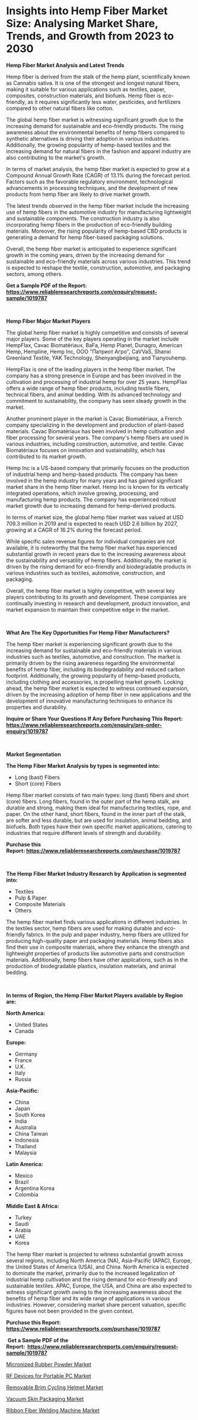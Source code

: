 <p><h1>Insights into Hemp Fiber Market Size: Analysing Market Share, Trends, and Growth from 2023 to 2030</h1></p><p><strong>Hemp Fiber Market Analysis and Latest Trends</strong></p>
<p><p>Hemp fiber is derived from the stalk of the hemp plant, scientifically known as Cannabis sativa. It is one of the strongest and longest natural fibers, making it suitable for various applications such as textiles, paper, composites, construction materials, and biofuels. Hemp fiber is eco-friendly, as it requires significantly less water, pesticides, and fertilizers compared to other natural fibers like cotton.</p><p>The global hemp fiber market is witnessing significant growth due to the increasing demand for sustainable and eco-friendly products. The rising awareness about the environmental benefits of hemp fibers compared to synthetic alternatives is driving their adoption in various industries. Additionally, the growing popularity of hemp-based textiles and the increasing demand for natural fibers in the fashion and apparel industry are also contributing to the market's growth.</p><p>In terms of market analysis, the hemp fiber market is expected to grow at a Compound Annual Growth Rate (CAGR) of 13.1% during the forecast period. Factors such as the favorable regulatory environment, technological advancements in processing techniques, and the development of new products from hemp fiber are likely to drive market growth.</p><p>The latest trends observed in the hemp fiber market include the increasing use of hemp fibers in the automotive industry for manufacturing lightweight and sustainable components. The construction industry is also incorporating hemp fibers in the production of eco-friendly building materials. Moreover, the rising popularity of hemp-based CBD products is generating a demand for hemp fiber-based packaging solutions.</p><p>Overall, the hemp fiber market is anticipated to experience significant growth in the coming years, driven by the increasing demand for sustainable and eco-friendly materials across various industries. This trend is expected to reshape the textile, construction, automotive, and packaging sectors, among others.</p></p>
<p><strong>Get a Sample PDF of the Report:&nbsp; <a href="https://www.reliableresearchreports.com/enquiry/request-sample/1019787">https://www.reliableresearchreports.com/enquiry/request-sample/1019787</a></strong></p>
<p>&nbsp;</p>
<p><strong>Hemp Fiber Major Market Players</strong></p>
<p><p>The global hemp fiber market is highly competitive and consists of several major players. Some of the key players operating in the market include HempFlax, Cavac Biomatériaux, BaFa, Hemp Planet, Dunagro, American Hemp, Hempline, Hemp Inc, OOO "Патриот Агро", CaVVaS, Shanxi Greenland Textile, YAK Technology, Shenyangbeijiang, and Tianyouhemp.</p><p>HempFlax is one of the leading players in the hemp fiber market. The company has a strong presence in Europe and has been involved in the cultivation and processing of industrial hemp for over 25 years. HempFlax offers a wide range of hemp fiber products, including textile fibers, technical fibers, and animal bedding. With its advanced technology and commitment to sustainability, the company has seen steady growth in the market.</p><p>Another prominent player in the market is Cavac Biomatériaux, a French company specializing in the development and production of plant-based materials. Cavac Biomatériaux has been involved in hemp cultivation and fiber processing for several years. The company's hemp fibers are used in various industries, including construction, automotive, and textile. Cavac Biomatériaux focuses on innovation and sustainability, which has contributed to its market growth.</p><p>Hemp Inc is a US-based company that primarily focuses on the production of industrial hemp and hemp-based products. The company has been involved in the hemp industry for many years and has gained significant market share in the hemp fiber market. Hemp Inc is known for its vertically integrated operations, which involve growing, processing, and manufacturing hemp products. The company has experienced robust market growth due to increasing demand for hemp-derived products.</p><p>In terms of market size, the global hemp fiber market was valued at USD 709.3 million in 2019 and is expected to reach USD 2.6 billion by 2027, growing at a CAGR of 16.2% during the forecast period.</p><p>While specific sales revenue figures for individual companies are not available, it is noteworthy that the hemp fiber market has experienced substantial growth in recent years due to the increasing awareness about the sustainability and versatility of hemp fibers. Additionally, the market is driven by the rising demand for eco-friendly and biodegradable products in various industries such as textiles, automotive, construction, and packaging.</p><p>Overall, the hemp fiber market is highly competitive, with several key players contributing to its growth and development. These companies are continually investing in research and development, product innovation, and market expansion to maintain their competitive edge in the market.</p></p>
<p>&nbsp;</p>
<p><strong>What Are The Key Opportunities For Hemp Fiber Manufacturers?</strong></p>
<p><p>The hemp fiber market is experiencing significant growth due to the increasing demand for sustainable and eco-friendly materials in various industries such as textiles, automotive, and construction. The market is primarily driven by the rising awareness regarding the environmental benefits of hemp fiber, including its biodegradability and reduced carbon footprint. Additionally, the growing popularity of hemp-based products, including clothing and accessories, is propelling market growth. Looking ahead, the hemp fiber market is expected to witness continued expansion, driven by the increasing adoption of hemp fiber in new applications and the development of innovative manufacturing techniques to enhance its properties and durability.</p></p>
<p><strong>Inquire or Share Your Questions If Any Before Purchasing This Report: <a href="https://www.reliableresearchreports.com/enquiry/pre-order-enquiry/1019787">https://www.reliableresearchreports.com/enquiry/pre-order-enquiry/1019787</a></strong></p>
<p>&nbsp;</p>
<p><strong>Market Segmentation</strong></p>
<p><strong>The Hemp Fiber Market Analysis by types is segmented into:</strong></p>
<p><ul><li>Long (bast) Fibers</li><li>Short (core) Fibers</li></ul></p>
<p><p>Hemp fiber market consists of two main types: long (bast) fibers and short (core) fibers. Long fibers, found in the outer part of the hemp stalk, are durable and strong, making them ideal for manufacturing textiles, rope, and paper. On the other hand, short fibers, found in the inner part of the stalk, are softer and less durable, but are used for insulation, animal bedding, and biofuels. Both types have their own specific market applications, catering to industries that require different levels of strength and durability.</p></p>
<p><strong>Purchase this Report:&nbsp;<a href="https://www.reliableresearchreports.com/purchase/1019787">https://www.reliableresearchreports.com/purchase/1019787</a></strong></p>
<p>&nbsp;</p>
<p><strong>The Hemp Fiber Market Industry Research by Application is segmented into:</strong></p>
<p><ul><li>Textiles</li><li>Pulp & Paper</li><li>Composite Materials</li><li>Others</li></ul></p>
<p><p>The hemp fiber market finds various applications in different industries. In the textiles sector, hemp fibers are used for making durable and eco-friendly fabrics. In the pulp and paper industry, hemp fibers are utilized for producing high-quality paper and packaging materials. Hemp fibers also find their use in composite materials, where they enhance the strength and lightweight properties of products like automotive parts and construction materials. Additionally, hemp fibers have other applications, such as in the production of biodegradable plastics, insulation materials, and animal bedding.</p></p>
<p>&nbsp;</p>
<p><strong>In terms of Region, the Hemp Fiber Market Players available by Region are:</strong></p>
<p>
    <p> <strong> North America: </strong>
        <ul>
            <li>United States</li>
            <li>Canada</li>
        </ul>
        </p> 
    <p> <strong> Europe: </strong>
        <ul>
            <li>Germany</li>
            <li>France</li>
            <li>U.K.</li>
            <li>Italy</li>
            <li>Russia</li>
        </ul>
        </p> 
    <p> <strong> Asia-Pacific: </strong>
        <ul>
            <li>China</li>
            <li>Japan</li>
            <li>South Korea</li>
            <li>India</li>
            <li>Australia</li>
            <li>China Taiwan</li>
            <li>Indonesia</li>
            <li>Thailand</li>
            <li>Malaysia</li>
        </ul>
        </p> 
    <p> <strong> Latin America: </strong>
        <ul>
            <li>Mexico</li>
            <li>Brazil</li>
            <li>Argentina Korea</li>
            <li>Colombia</li>
        </ul>
        </p> 
    <p> <strong> Middle East & Africa: </strong>
        <ul>
            <li>Turkey</li>
            <li>Saudi</li>
            <li>Arabia</li>
            <li>UAE</li>
            <li>Korea</li>
        </ul>
    </p>
    </p>
<p><p>The hemp fiber market is projected to witness substantial growth across several regions, including North America (NA), Asia-Pacific (APAC), Europe, the United States of America (USA), and China. North America is expected to dominate the market, primarily due to the increased legalization of industrial hemp cultivation and the rising demand for eco-friendly and sustainable textiles. APAC, Europe, the USA, and China are also expected to witness significant growth owing to the increasing awareness about the benefits of hemp fiber and its wide range of applications in various industries. However, considering market share percent valuation, specific figures have not been provided in the given context.</p></p>
<p><strong>Purchase this Report: <a href="https://www.reliableresearchreports.com/purchase/1019787">https://www.reliableresearchreports.com/purchase/1019787</a></strong></p>
<p>&nbsp;<strong>Get a Sample PDF of the Report:&nbsp;&nbsp;<a href="https://www.reliableresearchreports.com/enquiry/request-sample/1019787">https://www.reliableresearchreports.com/enquiry/request-sample/1019787</a></strong></p>
<p><strong></strong></p>
<p><p><a href="https://github.com/dzharov81/Market-Research-Report-List-1/blob/main/micronized-rubber-powder-market.md">Micronized Rubber Powder Market</a></p><p><a href="https://medium.com/@othaleffler644/rf-devices-for-portable-pc-market-share-evolution-and-market-growth-trends-2023-2030-332f512b8abd">RF Devices for Portable PC Market</a></p><p><a href="https://medium.com/@lloydgrimes52/removable-brim-cycling-helmet-market-analysis-its-cagr-market-segmentation-and-global-industry-d47c84a5ffd4">Removable Brim Cycling Helmet Market</a></p><p><a href="https://github.com/ambrozg/Market-Research-Report-List-1/blob/main/vacuum-skin-packaging-market.md">Vacuum Skin Packaging Market</a></p><p><a href="https://medium.com/@kimberlymontgomery2004/analyzing-ribbon-fiber-welding-machine-market-global-industry-perspective-and-forecast-2023-to-6cf96eff4cd0">Ribbon Fiber Welding Machine Market</a></p></p>